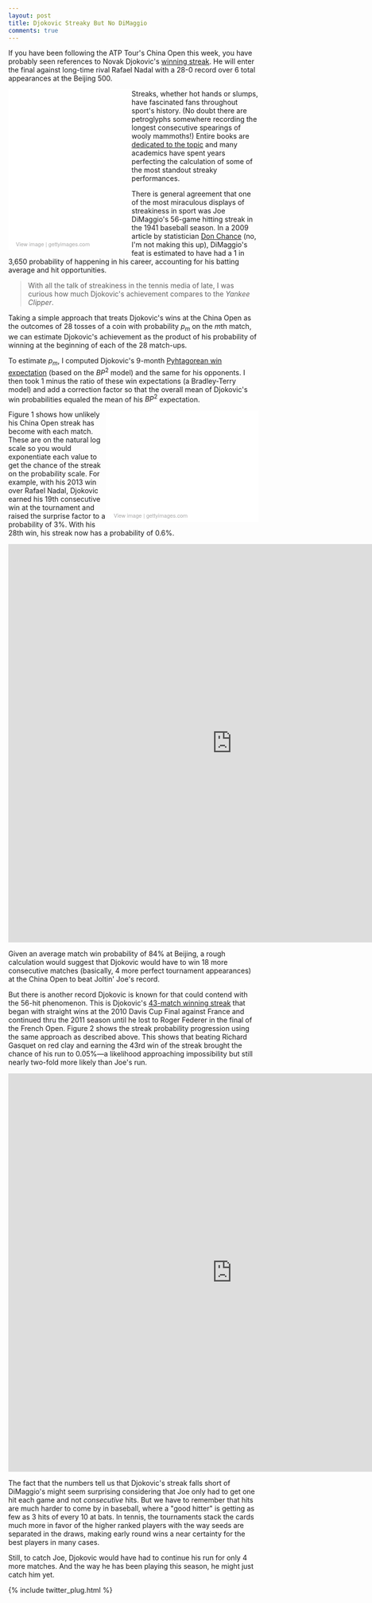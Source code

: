 ```yaml
---
layout: post
title: Djokovic Streaky But No DiMaggio
comments: true
---
```


If you have been following the ATP Tour's China Open this week, you have probably seen references to Novak Djokovic's [winning streak](http://www.foxsports.com/tennis/story/rafael-nadal-ana-ivanovic-sara-errani-china-open-tennis-quarterfinals-100915). He will enter the final against long-time rival Rafael Nadal with a 28-0 record over 6 total appearances at the Beijing 500. 

<div class="getty embed image" style="background-color:#fff;display:inline-block;font-family:'Helvetica Neue',Helvetica,Arial,sans-serif;color:#a7a7a7;font-size:11px;width:100%;max-width:238px;float:left;padding:1%;"><div style="overflow:hidden;position:relative;height:0;padding:124.789916% 0 0 0;width:100%;"><iframe src="//embed.gettyimages.com/embed/2630542?et=qRtLxmR-SbdxlNqz-JaLqw&viewMoreLink=off&sig=Js4fifTfGRjGy00keEbtQL5QDnCZlBXfYB7O4zONTKc=" width="238" height="297" scrolling="no" frameborder="0" style="display:inline-block;position:absolute;top:0;left:0;width:100%;height:100%;"></iframe></div><p style="margin:0;"></p><div style="padding:0;margin:0 0 0 10px;text-align:left;"><a href="http://www.gettyimages.com/detail/2630542" target="_blank" style="color:#a7a7a7;text-decoration:none;font-weight:normal !important;border:none;display:inline-block;">View image</a> | <a href="http://www.gettyimages.com" target="_blank" style="color:#a7a7a7;text-decoration:none;font-weight:normal !important;border:none;display:inline-block;">gettyimages.com</a></div></div>

Streaks, whether hot hands or slumps, have fascinated fans throughout sport's history. (No doubt there are petroglyphs somewhere recording the longest consecutive spearings of wooly mammoths!) Entire books are [dedicated to the topic](https://books.google.com/books?id=1ncJ36IgFZUC&lpg=PA77&dq=streaks%20in%20sport&pg=PA78#v=onepage&q=streaks%20in%20sport&f=false) and many academics have spent years perfecting the calculation of some of the most standout streaky performances. 

There is general agreement that one of the most miraculous displays of streakiness in sport was Joe DiMaggio's 56-game hitting streak in the 1941 baseball season. In a 2009 article by statistician [Don Chance](http://amstat.tandfonline.com/doi/pdf/10.1080/09332480.2009.10722956) (no, I'm not making this up), DiMaggio's feat is estimated to have had a 1 in 3,650 probability of happening in his career, accounting for his batting average and hit opportunities. 

> With all the talk of streakiness in the tennis media of late, I was curious how much Djokovic's achievement compares to the _Yankee Clipper_.


Taking a simple approach that treats Djokovic's wins at the China Open as the outcomes of 28 tosses of a coin with
probability $p_m$ on the $m$th match, we can estimate Djokovic's achievement as the product of his probability of winning at the beginning of each of the 28 match-ups. 

To estimate $p_m$, I computed Djokovic's 9-month [Pyhtagorean win expectation](http://on-the-t.com/2015/09/26/Converting-Clutch-Into-Wins/) (based on the $BP^2$ model) and the same for his opponents. I then took 1 minus the ratio of these win expectations (a Bradley-Terry model) and add a correction factor so that the overall mean of Djokovic's win probabilities equaled the mean of his $BP^2$ expectation. 

<div class="getty embed image" style="background-color:#fff;display:inline-block;font-family:'Helvetica Neue',Helvetica,Arial,sans-serif;color:#a7a7a7;font-size:11px;width:100%;max-width:297px;float:right;padding:1%;"><div style="overflow:hidden;position:relative;height:0;padding:66.666667% 0 0 0;width:100%;"><iframe src="//embed.gettyimages.com/embed/492139254?et=fYjqx40IT8FwiHtGvPkzSg&viewMoreLink=off&sig=zn3PpulAwqtU7EglQOe728m3Si1vW6tKVz7qiaIdDp0=" width="297" height="198" scrolling="no" frameborder="0" style="display:inline-block;position:absolute;top:0;left:0;width:100%;height:100%;"></iframe></div><p style="margin:0;"></p><div style="padding:0;margin:0 0 0 10px;text-align:left;"><a href="http://www.gettyimages.com/detail/492139254" target="_blank" style="color:#a7a7a7;text-decoration:none;font-weight:normal !important;border:none;display:inline-block;">View image</a> | <a href="http://www.gettyimages.com" target="_blank" style="color:#a7a7a7;text-decoration:none;font-weight:normal !important;border:none;display:inline-block;">gettyimages.com</a></div></div>


Figure 1 shows how unlikely his China Open streak has become with each match. These are on the natural log scale so you would exponentiate each value to get the chance of the streak on the probability scale. For example, with his 2013 win over Rafael Nadal, Djokovic earned his 19th consecutive win at the tournament and raised the surprise factor to a probability of 3%. With his 28th win, his streak now has a probability of 0.6%.

<iframe width="900" height="800" frameborder="0" scrolling="no" src="https://plot.ly/~on-the-t/489.embed"></iframe>

Given an average match win probability of 84% at Beijing, a rough calculation would suggest that Djokovic would have to win 18 more consecutive matches (basically, 4 more perfect tournament appearances) at the China Open to beat Joltin' Joe's record. 

But there is another record Djokovic is known for that could contend with the 56-hit phenomenon. This is Djokovic's [43-match winning streak](http://sports.espn.go.com/sports/tennis/french11/news/story?id=6622357) that began with straight wins at the 2010 Davis Cup Final against France and continued thru the 2011 season until he lost to Roger Federer in the final of the French Open. Figure 2 shows the streak probability progression using the same approach as described above. This shows that beating Richard Gasquet on red clay and earning the 43rd win of the streak brought the chance of his run to 0.05%&mdash;a likelihood approaching impossibility but still nearly two-fold more likely than Joe's run.

<iframe width="900" height="800" frameborder="0" scrolling="no" src="https://plot.ly/~on-the-t/475.embed">
</iframe>

The fact that the numbers tell us that Djokovic's streak falls short of DiMaggio's might seem surprising considering that Joe only had to get one hit each game and not _consecutive_ hits. But we have to remember that hits are much harder to come by in baseball, where a "good hitter" is getting as few as 3 hits of every 10 at bats. In tennis, the tournaments stack the cards much more in favor of the higher ranked players with the way seeds are separated in the draws, making early round wins a near certainty for the best players in many cases.

Still, to catch Joe, Djokovic would have had to continue his run for only 4 more matches. And the way he has been playing this season, he might just catch him yet. 

{% include twitter_plug.html %}
